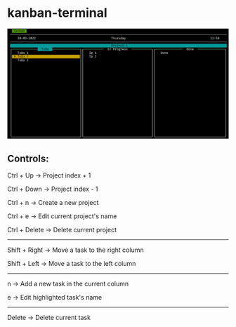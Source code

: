 # kanban-terminal
![kanban-terminal](/kanban.png)

## Controls:

Ctrl + Up -> Project index + 1

Ctrl + Down -> Project index - 1

Ctrl + n -> Create a new project

Ctrl + e -> Edit current project's name

Ctrl + Delete -> Delete current project

-----

Shift + Right -> Move a task to the right column

Shift + Left -> Move a task to the left column

-----

n -> Add a new task in the current column

e -> Edit highlighted task's name

-----

Delete -> Delete current task

